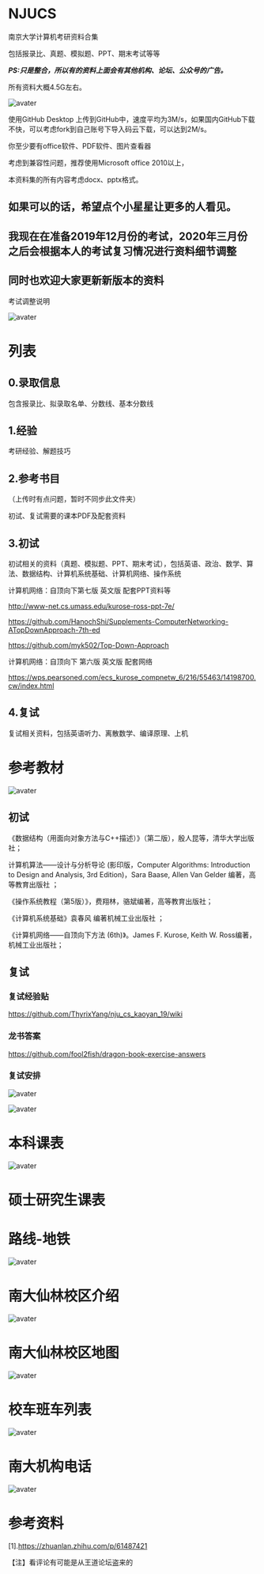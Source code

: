 # NJUCS

南京大学计算机考研资料合集

包括报录比、真题、模拟题、PPT、期末考试等等

***PS:只是整合，所以有的资料上面会有其他机构、论坛、公众号的广告。***

所有资料大概4.5G左右。

![avater](./img/文件大小.PNG)

使用GitHub Desktop 上传到GitHub中，速度平均为3M/s，如果国内GitHub下载不快，可以考虑fork到自己账号下导入码云下载，可以达到2M/s。

你至少要有office软件、PDF软件、图片查看器

考虑到兼容性问题，推荐使用Microsoft office 2010以上，

本资料集的所有内容考虑docx、pptx格式。

## 如果可以的话，希望点个小星星让更多的人看见。

## 我现在在准备2019年12月份的考试，2020年三月份之后会根据本人的考试复习情况进行资料细节调整

## 同时也欢迎大家更新新版本的资料

考试调整说明

![avater](./img/计算机系2017年考研科目调整的情况.png)

# 列表

## 0.录取信息

包含报录比、拟录取名单、分数线、基本分数线

## 1.经验

考研经验、解题技巧

## 2.参考书目

（上传时有点问题，暂时不同步此文件夹）

初试、复试需要的课本PDF及配套资料

## 3.初试

初试相关的资料（真题、模拟题、PPT、期末考试），包括英语、政治、数学、算法、数据结构、计算机系统基础、计算机网络、操作系统

计算机网络：自顶向下第七版 英文版 配套PPT资料等

http://www-net.cs.umass.edu/kurose-ross-ppt-7e/

https://github.com/HanochShi/Supplements-ComputerNetworking-ATopDownApproach-7th-ed

https://github.com/myk502/Top-Down-Approach

计算机网络：自顶向下 第六版 英文版 配套网络

https://wps.pearsoned.com/ecs_kurose_compnetw_6/216/55463/14198700.cw/index.html

## 4.复试

复试相关资料，包括英语听力、离散数学、编译原理、上机

# 参考教材

![avater](./img/南大计算机招生参考书目.png)

## 初试

《数据结构（用面向对象方法与C++描述）》（第二版），殷人昆等，清华大学出版社；

计算机算法——设计与分析导论 (影印版，Computer Algorithms: Introduction to Design and Analysis, 3rd Edition)，Sara Baase, Allen Van Gelder 编著，高等教育出版社 ；

《操作系统教程（第5版）》，费翔林，骆斌编著，高等教育出版社；

《计算机系统基础》袁春风 编著机械工业出版社 ；

《计算机网络——自顶向下方法 (6th)》。James F. Kurose, Keith W. Ross编著，机械工业出版社；

## 复试

### 复试经验贴

https://github.com/ThyrixYang/nju_cs_kaoyan_19/wiki

### 龙书答案

https://github.com/fool2fish/dragon-book-exercise-answers

### 复试安排

![avater](./img/复试安排.png)

![avater](./img/复试安排2.png)

# 本科课表

![avater](./img/南京大学计算机专业课.jpg)

# 硕士研究生课表


# 路线-地铁

![avater](./img/到南大-地铁线路.PNG)


# 南大仙林校区介绍

![avater](./img/南京大学-仙林校区介绍.JPG)

# 南大仙林校区地图

![avater](./img/南京大学-仙林校区地图.PNG)

# 校车班车列表

![avater](./img/南京大学-校园班车时间列表.JPG)

# 南大机构电话

![avater](./img/南京大学-组织机构电话.jpg)


# 参考资料

[1].https://zhuanlan.zhihu.com/p/61487421

【注】看评论有可能是从王道论坛盗来的